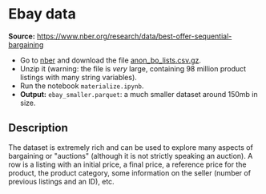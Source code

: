 # Ebay data

**Source:** https://www.nber.org/research/data/best-offer-sequential-bargaining

* Go to [nber](https://www.nber.org/research/data/best-offer-sequential-bargaining) and download the file [anon_bo_lists.csv.gz](http://data.nber.org/data/bargaining/anon_bo_lists.csv.gz).
* Unzip it (warning: the file is *very* large, containing 98 million product listings with many string variables).
* Run the notebook `materialize.ipynb`.
* **Output:** `ebay_smaller.parquet`: a much smaller dataset around 150mb in size. 

## Description 

The dataset is extremely rich and can be used to explore many aspects of bargaining or "auctions" (although it is not strictly speaking an auction). A row is a listing with an initial price, a final price, a reference price for the product, the product category, some information on the seller (number of previous listings and an ID), etc.
